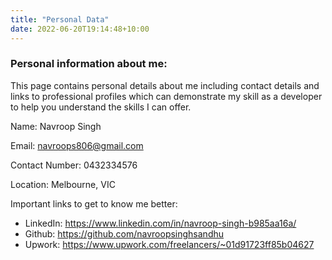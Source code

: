 ```yaml
---
title: "Personal Data"
date: 2022-06-20T19:14:48+10:00
---
```


### Personal information about me:

This page contains personal details about me including contact details and links to professional profiles which can demonstrate my skill as a developer to help you understand the skills I can offer.

Name: Navroop Singh

Email: navroops806@gmail.com

Contact Number: 0432334576

Location: Melbourne, VIC

Important links to get to know me better:
- LinkedIn: https://www.linkedin.com/in/navroop-singh-b985aa16a/
- Github: https://github.com/navroopsinghsandhu
- Upwork: https://www.upwork.com/freelancers/~01d91723ff85b04627

